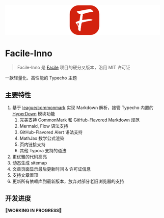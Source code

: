 ![](assets/banner.png)

# Facile-Inno

> Facile-Inno 是 [Facile](https://github.com/changbin1997/Facile) 项目的硬分叉版本，沿用 MIT 许可证

一款轻量化、高性能的 Typecho 主题

## 主要特性

1. 基于 [league/commonmark](https://commonmark.thephpleague.com/) 实现 Markdown 解析，接管 Typecho 内置的 [HyperDown](https://github.com/SegmentFault/HyperDown) 模块功能
   1. 完美支持 [CommonMark](https://spec.commonmark.org/) 和 [GitHub-Flavored Markdown](https://github.github.com/gfm/) 规范
   2. Mermaid, Flow 语法支持
   3. GitHub-Flavored Alert 语法支持
   4. MathJax 数学公式渲染
   5. 页内链接支持
   6. 其他 Typora 支持的语法
2. 更优雅的代码高亮
3. 动态生成 sitemap
4. 文章页面显示最后更新时间 & 许可证信息
5. 支持文章置顶
6. 更新所有依赖库到最新版本，放弃对部分老旧浏览器的支持

## 开发进度

**🚧WORKING IN PROGRESS🚧**
